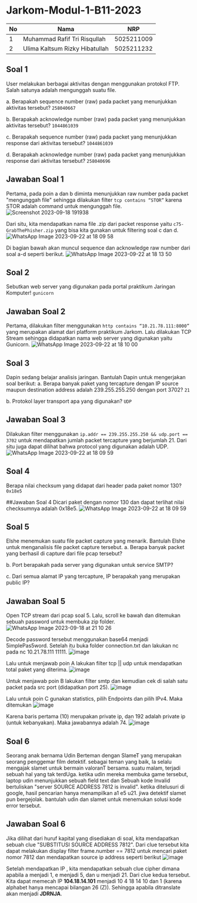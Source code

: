 # Jarkom-Modul-1-B11-2023

| No | Nama | NRP |
| -------- | -------- | -------- |
| 1 | Muhammad Rafif Tri Risqullah | 5025211009 |
| 2 | Ulima Kaltsum Rizky Hibatullah | 5025211232 |

## Soal 1
User melakukan berbagai aktivitas dengan menggunakan protokol FTP. Salah satunya adalah mengunggah suatu file.

a. Berapakah sequence number (raw) pada packet yang menunjukkan aktivitas tersebut? `258040667`

b. Berapakah acknowledge number (raw) pada packet yang menunjukkan aktivitas tersebut? `1044861039`

c. Berapakah sequence number (raw) pada packet yang menunjukkan response dari aktivitas tersebut? `1044861039`

d. Berapakah acknowledge number (raw) pada packet yang menunjukkan response dari aktivitas tersebut? `258040696`

## Jawaban Soal 1
Pertama, pada poin a dan b diminta menunjukkan raw number pada packet "mengunggah file" sehingga dilakukan filter `tcp contains “STOR”` karena STOR adalah command untuk mengunggah file. 
![Screenshot 2023-09-18 191938](https://github.com/ulimakrh/Jarkom-Modul-1-B11-2023/assets/114993076/a3137b20-466d-41eb-970d-6861a98f6c34)

Dari situ, kita mendapatkan nama file .zip dari packet response yaitu `c75-GrabThePhisher.zip` yang bisa kita gunakan untuk filtering soal c dan d.
![WhatsApp Image 2023-09-22 at 18 09 58](https://github.com/ulimakrh/Jarkom-Modul-1-B11-2023/assets/114993076/2746a512-4751-4d62-abd2-0909c1f217b3)

Di bagian bawah akan muncul sequence dan acknowledge raw number dari soal a-d seperti berikut.
![WhatsApp Image 2023-09-22 at 18 13 50](https://github.com/ulimakrh/Jarkom-Modul-1-B11-2023/assets/114993076/9ea95dce-23e2-4c35-aa0e-1ac5fd3dc08c)

## Soal 2
Sebutkan web server yang digunakan pada portal praktikum Jaringan Komputer! `gunicorn`

## Jawaban Soal 2
Pertama, dilakukan filter menggunakan `http contains “10.21.78.111:8000”` yang merupakan alamat dari platform praktikum Jarkom.
Lalu dilakukan TCP Stream sehingga didapatkan nama web server yang digunakan yaitu Gunicorn.
![WhatsApp Image 2023-09-22 at 18 10 00](https://github.com/ulimakrh/Jarkom-Modul-1-B11-2023/assets/114993076/5ada35c2-192b-4c6e-b533-10f80ae1e330)

## Soal 3
Dapin sedang belajar analisis jaringan. Bantulah Dapin untuk mengerjakan soal berikut:
a. Berapa banyak paket yang tercapture dengan IP source maupun destination address adalah 239.255.255.250 dengan port 3702? `21`

b. Protokol layer transport apa yang digunakan? `UDP`

## Jawaban Soal 3
Dilakukan filter menggunakan `ip.addr == 239.255.255.250 && udp.port == 3702` untuk mendapatkan jumlah packet tercapture yang berjumlah 21.
Dari situ juga dapat dilihat bahwa protocol yang digunakan adalah UDP.
![WhatsApp Image 2023-09-22 at 18 09 59](https://github.com/ulimakrh/Jarkom-Modul-1-B11-2023/assets/114993076/e5705783-af2d-49bc-8483-be4d25cc9c96)

## Soal 4
Berapa nilai checksum yang didapat dari header pada paket nomor 130? `0x18e5`

##Jawaban Soal 4
Dicari paket dengan nomor 130 dan dapat terlihat nilai checksumnya adalah 0x18e5.
![WhatsApp Image 2023-09-22 at 18 09 59](https://github.com/ulimakrh/Jarkom-Modul-1-B11-2023/assets/114993076/c4099048-21c7-473d-b777-ec8e6cfc48dc)

## Soal 5
Elshe menemukan suatu file packet capture yang menarik. Bantulah Elshe untuk menganalisis file packet capture tersebut.
a. Berapa banyak packet yang berhasil di capture dari file pcap tersebut?

b. Port berapakah pada server yang digunakan untuk service SMTP?

c. Dari semua alamat IP yang tercapture, IP berapakah yang merupakan public IP?

## Jawaban Soal 5
Open TCP stream dari pcap soal 5.
Lalu, scroll ke bawah dan ditemukan sebuah password untuk membuka zip folder.
![WhatsApp Image 2023-09-18 at 21 10 26](https://github.com/ulimakrh/Jarkom-Modul-1-B11-2023/assets/114993076/49fe6c56-b473-4a6c-a967-4d470f9a1275)

Decode password tersebut menggunakan base64 menjadi 5implePas5word. Setelah itu buka folder connection.txt dan lakukan nc pada nc 10.21.78.111 11111.
![image](https://github.com/ulimakrh/Jarkom-Modul-1-B11-2023/assets/114993076/2b5eae31-d957-416b-9c8f-8c9c4481415a)

Lalu untuk menjawab poin A lakukan filter tcp || udp untuk mendapatkan total paket yang diterima.
![image](https://github.com/ulimakrh/Jarkom-Modul-1-B11-2023/assets/114993076/d046b576-a24c-43a1-9873-cad0844b094e)

Untuk menjawab poin B lakukan filter smtp dan kemudian cek di salah satu packet pada src port (didapatkan port 25).
![image](https://github.com/ulimakrh/Jarkom-Modul-1-B11-2023/assets/114993076/8c334935-4eae-495c-8d6c-990e07cc1a44)

Lalu untuk poin C gunakan statistics, pilih Endpoints dan pilih IPv4. Maka ditemukan 
![image](https://github.com/ulimakrh/Jarkom-Modul-1-B11-2023/assets/114993076/1d413227-15d4-47a9-8f2a-ff2ad0b808ce)

Karena baris pertama (10) merupakan private ip, dan 192 adalah private ip (untuk kebanyakan). Maka jawabannya adalah 74.
![image](https://github.com/ulimakrh/Jarkom-Modul-1-B11-2023/assets/114993076/957c5193-8fc7-4969-940e-e40178d38ff6)

## Soal 6
Seorang anak bernama Udin Berteman dengan SlameT yang merupakan seorang penggemar film detektif. sebagai teman yang baik, Ia selalu mengajak slamet untuk bermain valoranT bersama. suatu malam, terjadi sebuah hal yang tak terdUga. ketika udin mereka membuka game tersebut, laptop udin menunjukkan sebuah field text dan Sebuah kode Invalid bertuliskan "server SOURCE ADDRESS 7812 is invalid". ketika ditelusuri di google, hasil pencarian hanya menampilkan a1 e5 u21. jiwa detektif slamet pun bergejolak. bantulah udin dan slamet untuk menemukan solusi kode error tersebut.

## Jawaban Soal 6
Jika dilihat dari huruf kapital yang disediakan di soal, kita mendapatkan sebuah clue "SUBSTITUSI SOURCE ADDRESS 7812". Dari clue tersebut kita dapat melakukan display filter frame.number == 7812 untuk mencari paket nomor 7812 dan mendapatkan source ip address seperti berikut
![image](https://github.com/ulimakrh/Jarkom-Modul-1-B11-2023/assets/65074635/d894e1ce-b3d6-48de-9195-8d6b6c068728)

Setelah mendapatkan IP , kita mendapatkan sebuah clue cipher dimana apabila a menjadi 1, e menjadi 5, dan u menjadi 21. Dari clue kedua tersebut. Kita dapat memecah IP **104.18.14.101** menjadi 10 4 18 14 10 dan 1 (karena alphabet hanya mencapai bilangan 26 (Z)). Sehingga apabila ditranslate akan menjadi **JDRNJA**.

